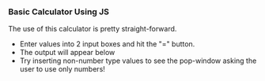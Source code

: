 ### Basic Calculator Using JS

The use of this calculator is pretty straight-forward.
* Enter values into 2 input boxes and hit the "=" button.
* The output will appear below
* Try inserting non-number type values to see the pop-window asking the user to use only numbers!

